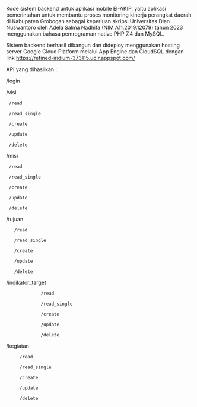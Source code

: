 Kode sistem backend untuk aplikasi mobile El-AKIP, yaitu aplikasi pemerintahan untuk membantu proses monitoring kinerja perangkat daerah di Kabupaten Grobogan sebagai keperluan skripsi Universitas Dian Nuswantoro oleh Adela Salma Nadhifa (NIM A11.2019.12079) tahun 2023 menggunakan bahasa pemrograman native PHP 7.4 dan MySQL.

Sistem backend berhasil dibangun dan dideploy menggunakan hosting server Google Cloud Platform melalui App Engine dan CloudSQL dengan link https://refined-iridium-373115.uc.r.appspot.com/

API yang dihasilkan :

/login

/visi

     /read

     /read_single
     
     /create
     
     /update
     
     /delete
     
     
/misi

     /read

     /read_single
     
     /create
     
     /update
     
     /delete
     
     
/tujuan
       
       /read

       /read_single
       
       /create
       
       /update
       
       /delete
       
       
/indikator_target

                 /read
                 
                 /read_single
                 
                 /create
                 
                 /update
                 
                 /delete
                 
                 
/kegiatan

         /read

         /read_single
         
         /create
         
         /update
         
         /delete
